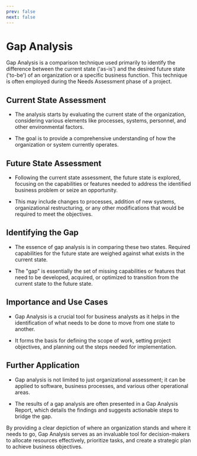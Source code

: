 ```yaml
---
prev: false
next: false
---
```


# Gap Analysis

Gap Analysis is a comparison technique used primarily to identify the difference between the current state ('as-is') and the desired future state ('to-be') of an organization or a specific business function. This technique is often employed during the Needs Assessment phase of a project.

## Current State Assessment

- The analysis starts by evaluating the current state of the organization, considering various elements like processes, systems, personnel, and other environmental factors.

- The goal is to provide a comprehensive understanding of how the organization or system currently operates.

## Future State Assessment

- Following the current state assessment, the future state is explored, focusing on the capabilities or features needed to address the identified business problem or seize an opportunity.

- This may include changes to processes, addition of new systems, organizational restructuring, or any other modifications that would be required to meet the objectives.

## Identifying the Gap

- The essence of gap analysis is in comparing these two states. Required capabilities for the future state are weighed against what exists in the current state.

- The "gap" is essentially the set of missing capabilities or features that need to be developed, acquired, or optimized to transition from the current state to the future state.

## Importance and Use Cases

- Gap Analysis is a crucial tool for business analysts as it helps in the identification of what needs to be done to move from one state to another.

- It forms the basis for defining the scope of work, setting project objectives, and planning out the steps needed for implementation.

## Further Application

- Gap analysis is not limited to just organizational assessment; it can be applied to software, business processes, and various other operational areas.

- The results of a gap analysis are often presented in a Gap Analysis Report, which details the findings and suggests actionable steps to bridge the gap.

By providing a clear depiction of where an organization stands and where it needs to go, Gap Analysis serves as an invaluable tool for decision-makers to allocate resources effectively, prioritize tasks, and create a strategic plan to achieve business objectives.
